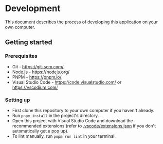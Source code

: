 # Development

This document describes the process of developing this application on your own computer.

## Getting started

### Prerequisites

- Git - <https://git-scm.com/>
- Node.js - <https://nodejs.org/>
- PNPM - <https://pnpm.io/>
- Visual Studio Code - <https://code.visualstudio.com/> or <https://vscodium.com/>

### Setting up

- First clone this repository to your own computer if you haven't already.
- Run `pnpm install` in the project's directory.
- Open this project with Visual Studio Code and download the recommended extensions
    (refer to [.vscode/extensions.json](../.vscode/extensions.json) if you don't
    automatically get a pop up).
- To lint manually, run `pnpm run lint` in your terminal.
